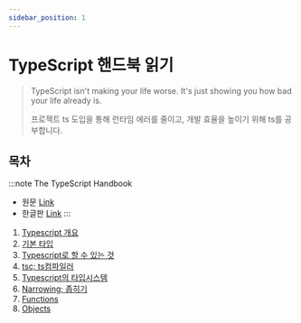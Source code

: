 ```yaml
---
sidebar_position: 1
---
```


# TypeScript 핸드북 읽기

> TypeScript isn't making your life worse. It's just showing you how bad your life already is.
>
> 프로젝트 ts 도입을 통해 런타임 에러를 줄이고, 개발 효율을 높이기 위해 ts를 공부합니다.


## 목차


:::note The TypeScript Handbook

- 원문 [Link](https://www.typescriptlang.org/docs/handbook/intro.html)
- 한글판 [Link](https://www.typescriptlang.org/ko/docs/handbook/intro.html)
:::

1. [Typescript 개요](./01_tsbook1.md)
2. [기본 타입](./02_tsbook2.md)
3. [Typescript로 할 수 있는 것](./03_tsbook3.md)
4. [tsc; ts컴파일러](./04_tsbook4.md)
5. [Typescript의 타입시스템](./05_tsbook5.md)
6. [Narrowing; 좁히기](./06_tsbook6.md)
7. [Functions](./07_tsbook7.md)
8. [Objects](./08_tsbook8.md)
